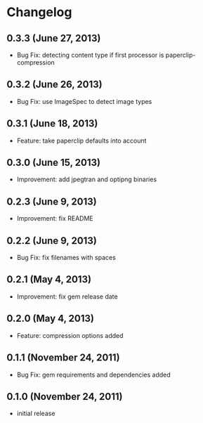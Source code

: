 # Changelog

## 0.3.3 (June 27, 2013)

  * Bug Fix: detecting content type if first processor is paperclip-compression

## 0.3.2 (June 26, 2013)

  * Bug Fix: use ImageSpec to detect image types

## 0.3.1 (June 18, 2013)

  * Feature: take paperclip defaults into account

## 0.3.0 (June 15, 2013)

  * Improvement: add jpegtran and optipng binaries

## 0.2.3 (June 9, 2013)

  * Improvement: fix README

## 0.2.2 (June 9, 2013)

  * Bug Fix: fix filenames with spaces

## 0.2.1 (May 4, 2013)

  * Improvement: fix gem release date

## 0.2.0 (May 4, 2013)

  * Feature: compression options added

## 0.1.1 (November 24, 2011)

  * Bug Fix: gem requirements and dependencies added

## 0.1.0 (November 24, 2011)

  * initial release
